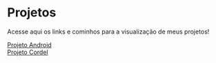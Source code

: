 # Projetos
Acesse aqui os links e cominhos para a visualização de meus projetos!

<a href="https://luan-batista-da-silva.github.io/Projeto-Android/">Projeto Android</a> <br>
<a href="https://luan-batista-da-silva.github.io/HTML-CSS/Projeto-Cordel/">Projeto Cordel</a>

